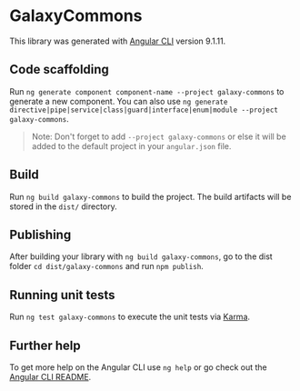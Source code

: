 # GalaxyCommons

This library was generated with [Angular CLI](https://github.com/angular/angular-cli) version 9.1.11.

## Code scaffolding

Run `ng generate component component-name --project galaxy-commons` to generate a new component. You can also use `ng generate directive|pipe|service|class|guard|interface|enum|module --project galaxy-commons`.
> Note: Don't forget to add `--project galaxy-commons` or else it will be added to the default project in your `angular.json` file. 

## Build

Run `ng build galaxy-commons` to build the project. The build artifacts will be stored in the `dist/` directory.

## Publishing

After building your library with `ng build galaxy-commons`, go to the dist folder `cd dist/galaxy-commons` and run `npm publish`.

## Running unit tests

Run `ng test galaxy-commons` to execute the unit tests via [Karma](https://karma-runner.github.io).

## Further help

To get more help on the Angular CLI use `ng help` or go check out the [Angular CLI README](https://github.com/angular/angular-cli/blob/master/README.md).
